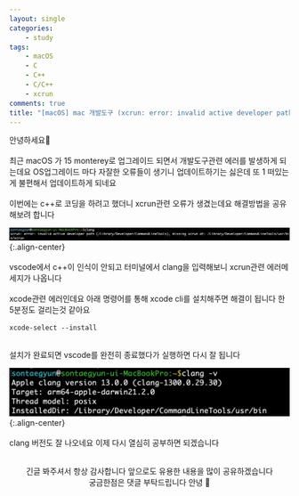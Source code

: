 ```yaml
---
layout: single
categories:
    - study
tags:
    - macOS
    - C
    - C++
    - C/C++
    - xcrun
comments: true
title: "[macOS] mac 개발도구 (xcrun: error: invalid active developer path, missing xcrun)에러 해결방법"
---
```


안녕하세요👋<br>
<br>
최근 macOS 가 15 monterey로 업그레이드 되면서 개발도구관련 에러를 발생하게 되는데요 OS업그레이드 마다 자잘한 오류들이 생기니 업데이트하기는 싫은데 또 1 떠있는게 불편해서 업데이트하게 되네요<br>
<br>
이번에는 c++로 코딩을 하려고 했더니 xcrun관련 오류가 생겼는데요 해결방법을 공유해보려 합니다<br>

![image](/assets/images/0116_59/xcrun1.png){:.align-center}<br>
<br>
vscode에서 c++이 인식이 안되고 터미널에서 clang을 입력해보니 xcrun관련 에러메세지가 나옵니다<br>
<br>
xcode관련 에러인데요 아래 명령어를 통해 xcode cli를 설치해주면 해결이 됩니다 한 5분정도 걸리는것 같아요<br>

```
xcode-select --install
```
<br>
설치가 완료되면 vscode를 완전히 종료했다가 실행하면 다시 잘 됩니다<br>

![image](/assets/images/0116_59/xcrun2.png){:.align-center}<br>
<br>
clang 버전도 잘 나오네요 이제 다시 열심히 공부하면 되겠습니다<br>
<br>
<center>긴글 봐주셔서 항상 감사합니다 앞으로도 유용한 내용을 많이 공유하겠습니다<br> 궁금한점은 댓글 부탁드립니다 안녕 👋</center>